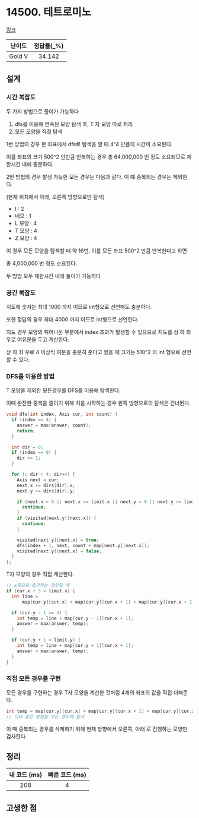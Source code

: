 # 14500. 테트로미노

[링크](https://www.acmicpc.net/problem/14500)

| 난이도 | 정답률(\_%) |
| :----: | :---------: |
| Gold V |   34.142    |

## 설계

### 시간 복잡도

두 가지 방법으로 풀이가 가능하다

1. dfs를 이용해 연속된 모양 탐색 후, T 자 모양 따로 처리
2. 모든 모양을 직접 탐색

1번 방법의 경우 한 좌표에서 dfs로 탐색을 할 때 4^4 만큼의 시간이 소요된다.

이를 좌표의 크기 500^2 번만큼 반복하는 경우 총 64,000,000 번 정도 소요되므로 제한시간 내에 충분하다.

2번 방법의 경우 발생 가능한 모든 경우는 다음과 같다. 이 떄 중복되는 경우는 제외한다.

(현재 위치에서 아래, 오른쪽 방향으로만 탐색)

- I : 2
- 네모 : 1
- L 모양 : 4
- T 모양 : 4
- Z 모양 : 4

이 경우 모든 모양을 탐색할 때 약 16번, 이를 모든 좌표 500^2 만큼 반복한다고 하면

총 4,000,000‬ 번 정도 소요된다.

두 방법 모두 제한시간 내에 풀이가 가능하다

### 공간 복잡도

지도에 숫자는 최대 1000 까지 이므로 int형으로 선언해도 충분하다.

또한 정답의 경우 최대 4000 까지 이므로 int형으로 선언한다.

지도 경우 모양의 튀어나온 부분에서 index 초과가 발생할 수 있으므로 지도를 상 하 좌 우로 여유분을 두고 계산한다.

상 하 좌 우로 4 이상씩 여분을 충분히 준다고 했을 때 크기는 510^2 의 int 형으로 선언할 수 있다.

### DFS를 이용한 방법

T 모양을 제외한 모든경우를 DFS를 이용해 탐색한다.

이때 완전한 중복을 줄이기 위해 처음 시작하는 경우 왼쪽 방향으로의 탐색은 건너뛴다.

```cpp
void dfs(int index, Axis cur, int count) {
  if (index == 4) {
    answer = max(answer, count);
    return;
  }

  int dir = 0;
  if (index == 0) {
    dir += 1;
  }

  for (; dir < 4; dir++) {
    Axis next = cur;
    next.x += dirs[dir].x;
    next.y += dirs[dir].y;

    if (next.x < 0 || next.x >= limit.x || next.y < 0 || next.y >= limit.y) {
      continue;
    }
    if (visited[next.y][next.x]) {
      continue;
    }

    visited[next.y][next.x] = true;
    dfs(index + 1, next, count + map[next.y][next.x]);
    visited[next.y][next.x] = false;
  }
};
```

T자 모양의 경우 직접 계산한다.

```cpp
// x축으로 증가하는 경우일 때
if (cur.x + 3 < limit.x) {
  int line =
      map[cur.y][cur.x] + map[cur.y][cur.x + 1] + map[cur.y][cur.x + 2];

  if (cur.y - 1 >= 0) {
    int temp = line + map[cur.y - 1][cur.x + 1];
    answer = max(answer, temp);
  }

  if (cur.y + 1 < limit.y) {
    int temp = line + map[cur.y + 1][cur.x + 1];
    answer = max(answer, temp);
  }
}
```

### 직접 모든 경우를 구현

모든 경우를 구현하는 경우 T자 모양을 계산한 것처럼 4개의 좌표의 값을 직접 더해준다.

```cpp
int temp = map[cur.y][cur.x] + map[cur.y][cur.x + 1] + map[cur.y][cur.x + 2] + map[cur.y - 1][cur.x + 1];
// 이와 같은 방법을 모든 경우에 탐색
```

이 때 중복되는 경우를 삭제하기 위해 현재 방향에서 오른쪽, 아래 로 진행하는 모양만 검사한다.

## 정리

| 내 코드 (ms) | 빠른 코드 (ms) |
| :----------: | :------------: |
|     208      |       4        |

## 고생한 점
